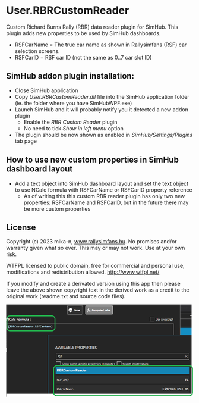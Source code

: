 # User.RBRCustomReader

Custom Richard Burns Rally (RBR) data reader plugin for SimHub. This plugin adds new properties to be used by SimHub dashboards.

- RSFCarName = The true car name as shown in Rallysimfans (RSF) car selection screens.
- RSFCarID = RSF car ID (not the same as 0..7 car slot ID)

## SimHub addon plugin installation:
- Close SimHub application
- Copy _User.RBRCustomReader.dll_ file into the SimHub application folder (ie. the folder where you have SimHubWPF.exe)
- Launch SimHub and it will probably notify you it detected a new addon plugin
  - Enable the _RBR Custom Reader_ plugin
  - No need to tick _Show in left menu_ option 
- The plugin should be now shown as enabled in _SimHub/Settings/Plugins_ tab page
 
## How to use new custom properties in SimHub dashboard layout
- Add a text object into SimHub dashboard layout and set the text object to use NCalc formula with RSFCarName or RSFCarID property reference
  - As of writing this this custom RBR reader plugin has only two new properties: RSFCarName and RSFCarID, but in the future there may be more custom properties

## License
Copyright (c) 2023 mika-n, www.rallysimfans.hu. No promises and/or warranty given what so ever. This may or may not work. Use at your own risk.

WTFPL licensed to public domain, free for commercial and personal use, modifications and redistribution allowed. http://www.wtfpl.net/

If you modify and create a derivated version using this app then please leave the above shown copyright text in the derived work as a credit to the original work (readme.txt and source code files).


![NCalc example](NCalcExampple1.png)
